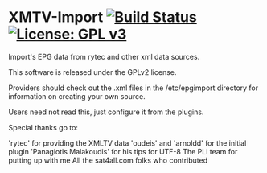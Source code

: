 XMTV-Import [![Build Status](https://travis-ci.org/OpenVisionE2/XMLTV-Import.svg?branch=master)](https://travis-ci.org/OpenVisionE2/XMLTV-Import) [![License: GPL v3](https://img.shields.io/badge/License-GPLv2-blue.svg)](https://www.gnu.org/licenses/gpl-2.0)
===========

Import's EPG data from rytec and other xml data sources.

This software is released under the GPLv2 license.

Providers should check out the .xml files in the /etc/epgimport
directory for information on creating your own source.

Users need not read this, just configure it from the plugins.

Special thanks go to:

'rytec' for providing the XMLTV data
'oudeis' and 'arnoldd' for the initial plugin
'Panagiotis Malakoudis' for his tips for UTF-8
The PLi team for putting up with me
All the sat4all.com folks who contributed
